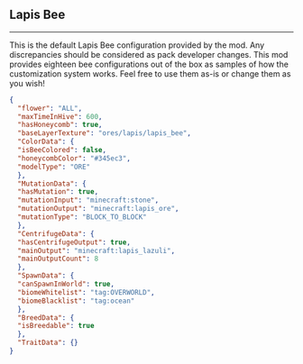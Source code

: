 ## **Lapis Bee**
***
This is the default Lapis Bee configuration provided by the mod. Any discrepancies should be considered as pack developer changes. This mod provides eighteen bee configurations out of the box as samples of how the customization system works. Feel free to use them as-is or change them as you wish!

```json
{  
  "flower": "ALL",  
  "maxTimeInHive": 600,  
  "hasHoneycomb": true,  
  "baseLayerTexture": "ores/lapis/lapis_bee",  
  "ColorData": {  
  "isBeeColored": false,  
  "honeycombColor": "#345ec3",  
  "modelType": "ORE"  
  },  
  "MutationData": {  
  "hasMutation": true,  
  "mutationInput": "minecraft:stone",  
  "mutationOutput": "minecraft:lapis_ore",  
  "mutationType": "BLOCK_TO_BLOCK"  
  },  
  "CentrifugeData": {  
  "hasCentrifugeOutput": true,  
  "mainOutput": "minecraft:lapis_lazuli",  
  "mainOutputCount": 8  
  },  
  "SpawnData": {  
  "canSpawnInWorld": true,  
  "biomeWhitelist": "tag:OVERWORLD",  
  "biomeBlacklist": "tag:ocean"  
  },  
  "BreedData": {  
  "isBreedable": true  
  },  
  "TraitData": {}  
}
```
<!--stackedit_data:
eyJoaXN0b3J5IjpbLTg3MDkzMjg4MV19
-->